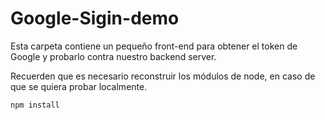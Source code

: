 # Google-Sigin-demo

Esta carpeta contiene un pequeño front-end para obtener el token de Google y probarlo contra nuestro backend server.

Recuerden que es necesario reconstruir los módulos de node, en caso de que se quiera probar localmente.

```
npm install
```